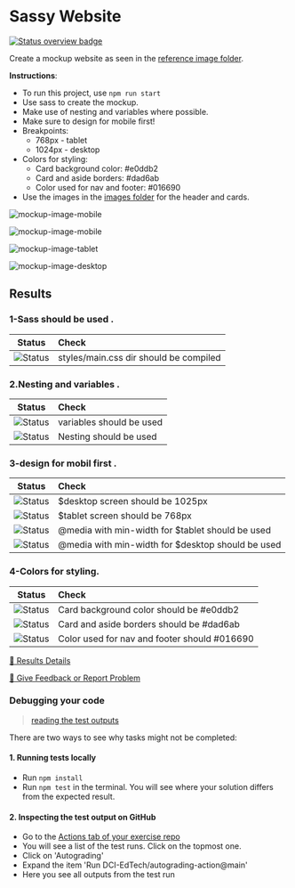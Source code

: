 # Sassy Website
[![Status overview badge](../../blob/badges/.github/badges/autograding-solution/badge.svg)](#results)


Create a mockup website as seen in the [reference image folder](./images_reference). 

**Instructions**: 

* To run this project, use `npm run start`
* Use sass to create the mockup. 
* Make use of nesting and variables where possible.
* Make sure to design for mobile first! 
* Breakpoints:
    - 768px - tablet 
    - 1024px - desktop
* Colors for styling: 
    - Card background color: #e0ddb2
    - Card and aside borders: #dad6ab
    - Color used for nav and footer: #016690
* Use the images in the [images folder](./src/images) for the header and cards.

![mockup-image-mobile](./images_reference/mobile1.png)

![mockup-image-mobile](./images_reference/mobile2.png)

![mockup-image-tablet](./images_reference/tablet.png)

![mockup-image-desktop](./images_reference/desktop.png)

[//]: # (autograding info start)
## Results


### 1-Sass should be used .

|                 Status                  | Check                                                                                    |
| :-------------------------------------: | :--------------------------------------------------------------------------------------- |
| ![Status](../../blob/badges/.github/badges/autograding-solution/status0.svg) | styles/main.css dir should be compiled  |

### 2.Nesting and variables .

|                 Status                  | Check                                                                                    |
| :-------------------------------------: | :--------------------------------------------------------------------------------------- |
| ![Status](../../blob/badges/.github/badges/autograding-solution/status1.svg) | variables should be used  |
| ![Status](../../blob/badges/.github/badges/autograding-solution/status2.svg) | Nesting should be used |

### 3-design for mobil first  .

|                 Status                  | Check                                                                                    |
| :-------------------------------------: | :--------------------------------------------------------------------------------------- |
| ![Status](../../blob/badges/.github/badges/autograding-solution/status3.svg) | $desktop screen should be 1025px  |
| ![Status](../../blob/badges/.github/badges/autograding-solution/status4.svg) | $tablet screen should be 768px  |
| ![Status](../../blob/badges/.github/badges/autograding-solution/status5.svg) | @media with min-width for $tablet should be used  |
| ![Status](../../blob/badges/.github/badges/autograding-solution/status6.svg) | @media with min-width for $desktop should be used  |

### 4-Colors for styling.

|                 Status                  | Check                                                                                    |
| :-------------------------------------: | :--------------------------------------------------------------------------------------- |
| ![Status](../../blob/badges/.github/badges/autograding-solution/status7.svg) | Card background color should be  #e0ddb2  |
| ![Status](../../blob/badges/.github/badges/autograding-solution/status8.svg) | Card and aside borders should be #dad6ab |
| ![Status](../../blob/badges/.github/badges/autograding-solution/status9.svg) | Color used for nav and footer should #016690  |



[🔬 Results Details](https://github.com/DigitalCareerInstitute/UIB-framework-variables/actions)

[📢 Give Feedback or Report Problem](https://docs.google.com/forms/d/e/1FAIpQLSfS8wPh6bCMTLF2wmjiE5_UhPiOEnubEwwPLN_M8zTCjx5qbg/viewform?usp=pp_url&entry.652569746=UIB-framework-variables&entry.2115011968=https%3A%2F%2Fgithub.com%2FDigitalCareerInstitute%2FUIB-framework-variables)

### Debugging your code
> [reading the test outputs](https://github.com/DCI-EdTech/autograding-setup/wiki/Reading-test-outputs)

There are two ways to see why tasks might not be completed:
#### 1. Running tests locally
- Run `npm install`
- Run `npm test` in the terminal. You will see where your solution differs from the expected result.

#### 2. Inspecting the test output on GitHub
- Go to the [Actions tab of your exercise repo](https://github.com/DigitalCareerInstitute/UIB-framework-variables/actions)
- You will see a list of the test runs. Click on the topmost one.
- Click on 'Autograding'
- Expand the item 'Run DCI-EdTech/autograding-action@main'
- Here you see all outputs from the test run

[//]: # (autograding info end)